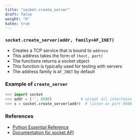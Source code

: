 ```yaml
---
title: "socket.create_server"
draft: false
weight: "8"
katex: true
---
```


### `socket.create_server(addr, family=AF_INET)`
- Creates a TCP service that is bound to `address`
- This address takes the form of `(host, port)`
- The functions returns a socket object
- This function is typically used for testing with servers
- The address family is `AF_INET` by default

### Example of `create_server`

```python
>>> import socket
>>> addr = ('', 8080)             # accept all interfaces
>>> s = socket.create_server(addr)  # listen on port 8080
```

### References
- [Python Essential Reference](http://index-of.co.uk/Python/Python%20Essential%20Reference,%20Fourth%20Edition.pdf)
- [Documentation for socket API](https://docs.python.org/3/library/socket.html)
